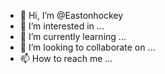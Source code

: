 - 👋 Hi, I’m @Eastonhockey
- 👀 I’m interested in ...
- 🌱 I’m currently learning ...
- 💞️ I’m looking to collaborate on ...
- 📫 How to reach me ...

<!---
Eastonhockey/Eastonhockey is a ✨ special ✨ repository because its `README.md` (this file) appears on your GitHub profile.
You can click the Preview link to take a look at your changes.
--->
